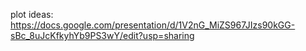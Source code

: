 
plot ideas: https://docs.google.com/presentation/d/1V2nG_MiZS967JIzs90kGG-sBc_8uJcKfkyhYb9PS3wY/edit?usp=sharing

